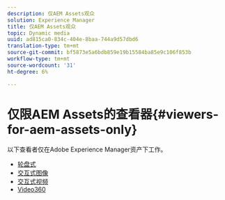 ```yaml
---
description: 仅AEM Assets观众
solution: Experience Manager
title: 仅AEM Assets观众
topic: Dynamic media
uuid: ad815ca0-834c-404e-8baa-744a9d57dbd6
translation-type: tm+mt
source-git-commit: bf5873e5a6bdb859e19b15584ba85e9c106f853b
workflow-type: tm+mt
source-wordcount: '31'
ht-degree: 6%

---
```



# 仅限AEM Assets的查看器{#viewers-for-aem-assets-only}

以下查看者仅在Adobe Experience Manager资产下工作。

* [轮盘式](c-html5-aem-carousel/c-html5-aem-carousel.md)
* [交互式图像](c-html5-aem-interactive-images/c-html5-aem-interactive-images.md)
* [交互式视频](c-html5-aem-int-video/c-html5-aem-int-video.md)
* [Video360](c-html5-aem-video360/c-html5-aem-video360.md)
